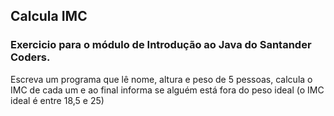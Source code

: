 ## Calcula IMC 
### Exercicio para o módulo de Introdução ao Java do Santander Coders.
 Escreva um programa que lê nome, altura e peso de 5 pessoas, calcula o IMC de cada um e ao final informa se alguém está fora do peso ideal (o IMC ideal é entre 18,5 e 25)

